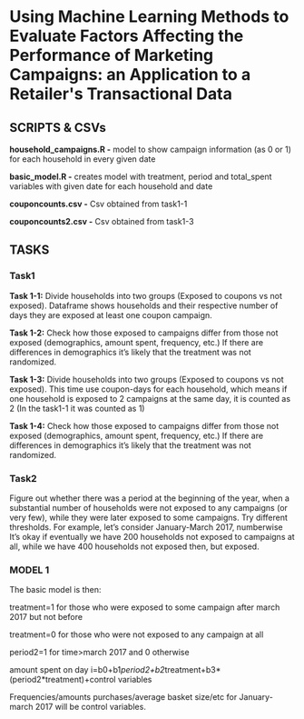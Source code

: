 # Using Machine Learning Methods to Evaluate Factors Affecting the Performance of Marketing Campaigns: an Application to a Retailer's Transactional Data

## SCRIPTS & CSVs

**household_campaigns.R -** model to show campaign information (as 0 or 1) for each
household in every given date

**basic_model.R -** creates model with treatment, period and total_spent
variables with given date for each household and date

**couponcounts.csv -** Csv obtained from task1-1

**couponcounts2.csv -** Csv obtained from task1-3

## TASKS

### Task1

**Task 1-1:** Divide households into two groups (Exposed to coupons vs not
exposed). Dataframe shows households and their respective number of days they 
are exposed at least one coupon campaign.

**Task 1-2:** Check how those exposed to campaigns differ from those not exposed (demographics, amount spent, frequency, etc.) If there are differences in demographics it’s likely that the treatment was not randomized.

**Task 1-3:** Divide households into two groups (Exposed to coupons vs not
exposed). This time use coupon-days for each household, which means if one 
household is exposed to 2 campaigns at the same day, it is counted as 2 (In the
task1-1 it was counted as 1)

**Task 1-4:** Check how those exposed to campaigns differ from those not exposed (demographics, amount spent, frequency, etc.) If there are differences in demographics it’s likely that the treatment was not randomized.

### Task2

Figure out whether there was a period at the beginning of the year, when a substantial number of households were not exposed to any campaigns (or very few), while they were later exposed to some campaigns. Try different thresholds. For example, let’s consider January-March 2017, numberwise It’s okay if eventually we have 200 households not exposed to campaigns at all, while we have 400 households not exposed then, but exposed.

### MODEL 1

The basic model is then:

treatment=1 for those who were exposed to some campaign after march 2017 but not before

treatment=0 for those who were not exposed to any campaign at all

period2=1 for time>march 2017 and 0 otherwise

amount spent on day i=b0+b1*period2+b2*treatment+b3*(period2*treatment)+control variables

Frequencies/amounts purchases/average basket size/etc for January-march 2017 will be control variables.
